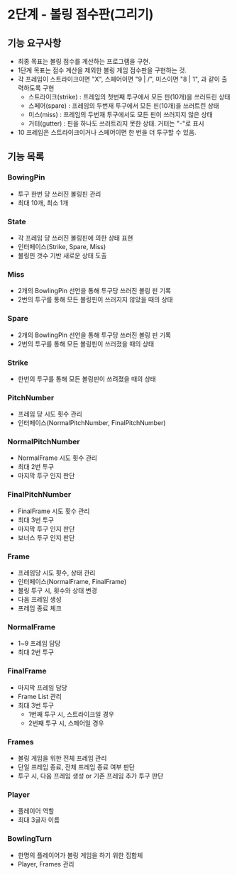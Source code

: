 # 2단계 - 볼링 점수판(그리기)

## 기능 요구사항
- 최종 목표는 볼링 점수를 계산하는 프로그램을 구현.
- 1단계 목표는 점수 계산을 제외한 볼링 게임 점수판을 구현하는 것.
- 각 프레임이 스트라이크이면 "X", 스페어이면 "9 | /", 미스이면 "8 | 1", 과 같이 출력하도록 구현
  - 스트라이크(strike) : 프레임의 첫번째 투구에서 모든 핀(10개)을 쓰러트린 상태
  - 스페어(spare) : 프레임의 두번재 투구에서 모든 핀(10개)을 쓰러트린 상태
  - 미스(miss) : 프레임의 두번재 투구에서도 모든 핀이 쓰러지지 않은 상태
  - 거터(gutter) : 핀을 하나도 쓰러트리지 못한 상태. 거터는 "-"로 표시
- 10 프레임은 스트라이크이거나 스페어이면 한 번을 더 투구할 수 있음.


## 기능 목록
### BowingPin
- 투구 한번 당 쓰러진 볼링핀 관리
- 최대 10개, 최소 1개 


### State
- 각 프레임 당 쓰러진 볼링핀에 의한 상태 표현
- 인터페이스(Strike, Spare, Miss)
- 볼링핀 갯수 기반 새로운 상태 도출


### Miss
- 2개의 BowlingPin 선언을 통해 투구당 쓰러진 볼링 핀 기록
- 2번의 투구를 통해 모든 볼링핀이 쓰러지지 않았을 때의 상태


### Spare
- 2개의 BowlingPin 선언을 통해 투구당 쓰러진 볼링 핀 기록
- 2번의 투구를 통해 모든 볼링핀이 쓰러졌을 때의 상태


### Strike
- 한번의 투구를 통해 모든 볼링핀이 쓰려졌을 때의 상태


### PitchNumber
- 프레임 당 시도 횟수 관리
- 인터페이스(NormalPitchNumber, FinalPitchNumber)
  

### NormalPitchNumber
- NormalFrame 시도 횟수 관리
- 최대 2번 투구
- 마지막 투구 인지 판단


### FinalPitchNumber
- FinalFrame 시도 횟수 관리
- 최대 3번 투구
- 마지막 투구 인지 판단  
- 보너스 투구 인지 판단


### Frame
- 프레임당 시도 횟수, 상태 관리
- 인터페이스(NormalFrame, FinalFrame)
- 볼링 투구 시, 횟수와 상태 변경
- 다음 프레임 생성
- 프레임 종료 체크


### NormalFrame
- 1~9 프레임 담당
- 최대 2번 투구


### FinalFrame
- 마지막 프레임 담당
- Frame List 관리
- 최대 3번 투구
  - 1번째 투구 시, 스트라이크일 경우
  - 2번째 투구 시, 스페어일 경우


### Frames
- 볼링 게임을 위한 전체 프레임 관리
- 단일 프레임 종료, 전체 프레임 종료 여부 판단
- 투구 시, 다음 프레임 생성 or 기존 프레임 추가 투구 판단


### Player
- 플레이어 역할
- 최대 3글자 이름


### BowlingTurn
- 한명의 플레이어가 볼링 게임을 하기 위한 집합체
- Player, Frames 관리

